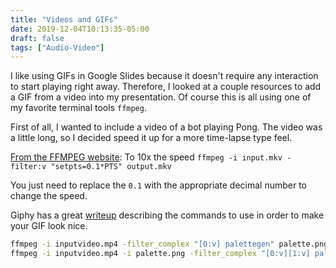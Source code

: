 ```yaml
---
title: "Videos and GIFs"
date: 2019-12-04T10:13:35-05:00
draft: false
tags: ["Audio-Video"]
---
```


I like using GIFs in Google Slides because it doesn't require any interaction to start playing right away. Therefore, I looked at a couple resources to add a GIF from a video into my presentation. Of course this is all using one of my favorite terminal tools `ffmpeg`.

First of all, I wanted to include a video of a bot playing Pong. The video was a little long, so I decided speed it up for a more time-lapse type feel.

[From the FFMPEG website](https://trac.ffmpeg.org/wiki/How%20to%20speed%20up%20/%20slow%20down%20a%20video): To 10x the speed `ffmpeg -i input.mkv -filter:v "setpts=0.1*PTS" output.mkv` 

You just need to replace the `0.1` with the appropriate decimal number to change the speed.

Giphy has a great [writeup](https://engineering.giphy.com/how-to-make-gifs-with-ffmpeg/) describing the commands to use in order to make your GIF look nice.

```bash
ffmpeg -i inputvideo.mp4 -filter_complex "[0:v] palettegen" palette.png
ffmpeg -i inputvideo.mp4 -i palette.png -filter_complex "[0:v][1:v] paletteuse" output.gif
```

